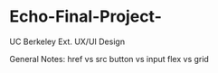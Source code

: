 # Echo-Final-Project-
UC Berkeley Ext. UX/UI Design


General Notes: 
href vs src
button vs input
flex vs grid
